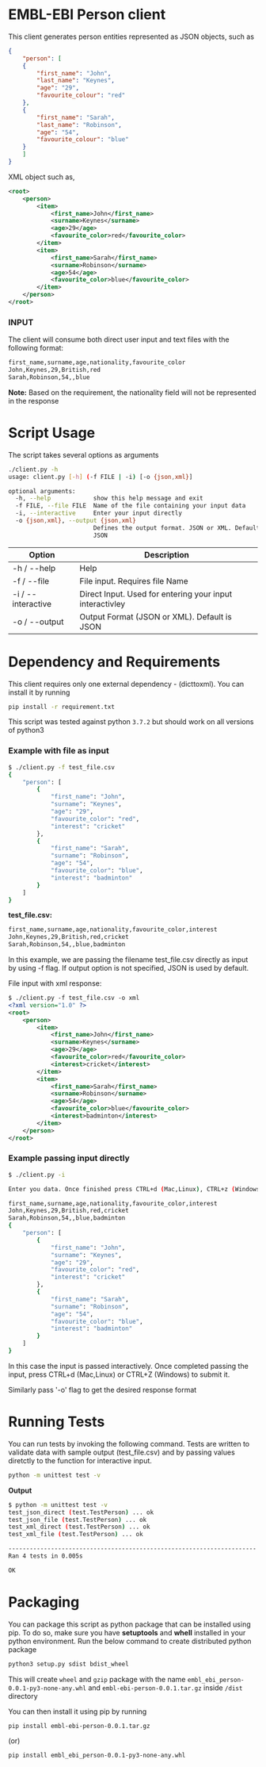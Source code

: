 # EMBL-EBI Person client

This client generates person entities represented as JSON objects, such as
```json
{
    "person": [
    {
        "first_name": "John",
        "last_name": "Keynes",
        "age": "29",
        "favourite_colour": "red"
    },
    {
        "first_name": "Sarah",
        "last_name": "Robinson",
        "age": "54",
        "favourite_colour": "blue"
    }
    ]
}
```

XML object such as,
```xml
<root>
	<person>
		<item>
			<first_name>John</first_name>
			<surname>Keynes</surname>
			<age>29</age>
			<favourite_color>red</favourite_color>
		</item>
		<item>
			<first_name>Sarah</first_name>
			<surname>Robinson</surname>
			<age>54</age>
			<favourite_color>blue</favourite_color>
		</item>
	</person>
</root>
```
### INPUT
The client will consume both direct user input and text files with the following format:
```sh
first_name,surname,age,nationality,favourite_color
John,Keynes,29,British,red
Sarah,Robinson,54,,blue
```
**Note:**
Based on the requirement, the nationality field will not be represented in the response


# Script Usage
The script takes several options as arguments
```sh
./client.py -h
usage: client.py [-h] (-f FILE | -i) [-o {json,xml}]

optional arguments:
  -h, --help            show this help message and exit
  -f FILE, --file FILE  Name of the file containing your input data
  -i, --interactive     Enter your input directly
  -o {json,xml}, --output {json,xml}
                        Defines the output format. JSON or XML. Default is
                        JSON
```
| Option | Description |
| ------ | ------ |
| -h / --help| Help |
| -f / --file | File input. Requires file Name |
| -i / --interactive | Direct Input. Used for entering your input interactivley |
| -o / --output | Output Format (JSON or XML). Default is JSON |

# Dependency and Requirements
This client requires only one external dependency - (dicttoxml). You can install it by running
```sh
pip install -r requirement.txt
```
This script was tested against python `3.7.2` but should work on all versions of python3

### Example with file as input 
```sh
$ ./client.py -f test_file.csv
{
    "person": [
        {
            "first_name": "John",
            "surname": "Keynes",
            "age": "29",
            "favourite_color": "red",
            "interest": "cricket"
        },
        {
            "first_name": "Sarah",
            "surname": "Robinson",
            "age": "54",
            "favourite_color": "blue",
            "interest": "badminton"
        }
    ]
}
```
**test_file.csv:**
```sh
first_name,surname,age,nationality,favourite_color,interest
John,Keynes,29,British,red,cricket
Sarah,Robinson,54,,blue,badminton
```
In this example, we are passing the filename test_file.csv directly as input by using -f flag. If output option is not specified, JSON is used by default.

File input with xml response:
```xml
$ ./client.py -f test_file.csv -o xml
<?xml version="1.0" ?>
<root>
	<person>
		<item>
			<first_name>John</first_name>
			<surname>Keynes</surname>
			<age>29</age>
			<favourite_color>red</favourite_color>
			<interest>cricket</interest>
		</item>
		<item>
			<first_name>Sarah</first_name>
			<surname>Robinson</surname>
			<age>54</age>
			<favourite_color>blue</favourite_color>
			<interest>badminton</interest>
		</item>
	</person>
</root>
```

### Example passing input directly
```sh
$ ./client.py -i

Enter you data. Once finished press CTRL+d (Mac,Linux), CTRL+z (Windows)

first_name,surname,age,nationality,favourite_color,interest
John,Keynes,29,British,red,cricket
Sarah,Robinson,54,,blue,badminton
{
    "person": [
        {
            "first_name": "John",
            "surname": "Keynes",
            "age": "29",
            "favourite_color": "red",
            "interest": "cricket"
        },
        {
            "first_name": "Sarah",
            "surname": "Robinson",
            "age": "54",
            "favourite_color": "blue",
            "interest": "badminton"
        }
    ]
}
```
In this case the input is passed interactively. Once completed passing the input, press CTRL+d (Mac,Linux) or CTRL+Z (Windows) to submit it.

Similarly pass '-o' flag to get the desired response format

# Running Tests
You can run tests by invoking the following command. Tests are written to validate data with sample output (test_file.csv) and by passing values diretctly to the function for interactive input.
```sh
python -m unittest test -v
```
**Output**
```sh
$ python -m unittest test -v
test_json_direct (test.TestPerson) ... ok
test_json_file (test.TestPerson) ... ok
test_xml_direct (test.TestPerson) ... ok
test_xml_file (test.TestPerson) ... ok

----------------------------------------------------------------------
Ran 4 tests in 0.005s

OK
```

# Packaging
You can package this script as python package that can be installed using pip. To do so, make sure you have **setuptools** and **whell** installed in your python environment. 
Run the below command to create distributed python package
```sh
python3 setup.py sdist bdist_wheel
```
This will create `wheel` and `gzip` package with the name `embl_ebi_person-0.0.1-py3-none-any.whl` and `embl-ebi-person-0.0.1.tar.gz` inside `/dist` directory

You can then install it using pip by running
```sh
pip install embl-ebi-person-0.0.1.tar.gz
```
(or)
```sh
pip install embl_ebi_person-0.0.1-py3-none-any.whl
```

